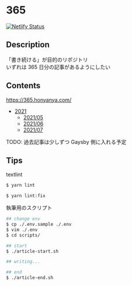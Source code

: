 # 365

[![Netlify Status](https://api.netlify.com/api/v1/badges/6d76594c-84e3-4e7f-ae75-347ffe66747f/deploy-status)](https://app.netlify.com/sites/honyanya-365/deploys)  


## Description

「書き続ける」が目的のリポジトリ  
いずれは 365 日分の記事があるようにしたい  


## Contents

https://365.honyanya.com/  

- [2021](./2021/README.md)
  - [2021/05](./2021/05/README.md)
  - [2021/06](./2021/06/README.md)
  - [2021/07](./2021/07/README.md)

TODO: 過去記事は少しずつ Gaysby 側に入れる予定  


## Tips

textlint  

```sh
$ yarn lint

$ yarn lint:fix
```

執筆用のスクリプト  

```sh
## change env
$ cp ./.env.sample ./.env
$ vim ./.env
$ cd scripts/

## start
$ ./article-start.sh

## writing...

## end
$ ./article-end.sh
```
